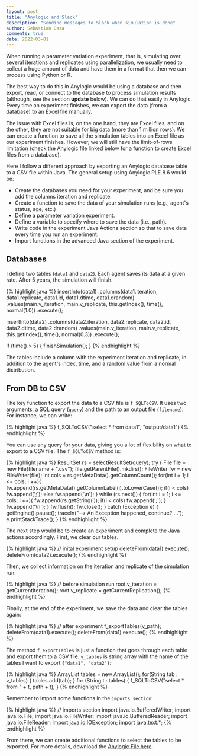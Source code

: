 ```yaml
---
layout: post
title: "Anylogic and Slack"
description: "Sending messages to Slack when simulation is done"
author: Sebastian Daza
comments: true
date: 2022-03-01
---
```


When running a parameter variation experiment, that is, simulating over several iterations and replicates using parallelization, we usually need to collect a huge amount of data and have them in a format that then we can process using Python or R.

The best way to do this in Anylogic would be using a database and then export, read, or connect to the database to process simulation results (although, see the section **update** below). We can do that easily in Anylogic. Every time an experiment finishes, we can export the data (from a database) to an Excel file manually.

The issue with Excel files is, on the one hand, they are Excel files, and on the other, they are not suitable for big data (more than 1 million rows). We can create a function to save all the simulation tables into an Excel file as our experiment finishes. However, we will still have the limit-of-rows limitation (check the Anylogic file linked below for a function to create Excel files from a database).

Here I follow a different approach by exporting an Anylogic database table to a CSV file within Java. The general setup using Anylogic PLE 8.6 would be:

- Create the databases you need for your experiment, and be sure you add the columns iteration and replicate.
- Create a function to save the data of your simulation runs (e.g., agent's status, age, etc.)
- Define a parameter variation experiment.
- Define a variable to specify where to save the data (i.e., path).
- Write code in the experiment Java Actions section so that to save data every time you run an experiment.
- Import functions in the advanced Java section of the experiment.

## Databases

I define two tables (`data1` and `data2`). Each agent saves its data at a given rate. After 5 years, the simulation will finish.

{% highlight java %}
insertInto(data1)
    .columns(data1.iteration, data1.replicate, data1.id, data1.dtime, data1.drandom)
    .values(main.v_iteration, main.v_replicate, this.getIndex(), time(), normal(1.0))
    .execute();

insertInto(data2)
    .columns(data2.iteration, data2.replicate, data2.id, data2.dtime, data2.drandom)
    .values(main.v_iteration, main.v_replicate, this.getIndex(), time(), normal(0.3))
    .execute();

if (time() > 5) {
    finishSimulation();
}
{% endhighlight %}

The tables include a column with the experiment iteration and replicate, in addition to the agent's index, time, and a random value from a normal distribution.

## From DB to CSV

The key function to export the data to a CSV file is `f_SQLToCSV`. It uses two arguments, a SQL query (`query`) and the path to an output file (`filename`). For instance, we can write:

{% highlight java %}
f_SQLToCSV("select * from data1", "output/data1")
{% endhighlight %}

You can use any query for your data, giving you a lot of flexibility on what to export to a CSV file. The `f_SQLToCSV` method is:

{% highlight java %}
ResultSet rs = selectResultSet(query);
try {
    File file = new File(filename + ".csv");
    file.getParentFile().mkdirs();
    FileWriter fw = new FileWriter(file);
    int cols = rs.getMetaData().getColumnCount();
    for(int i = 1; i <= cols; i ++){
        fw.append(rs.getMetaData().getColumnLabel(i).toLowerCase());
        if(i < cols) fw.append(';');
        else fw.append('\n');
    }
    while (rs.next()) {
        for(int i = 1; i <= cols; i ++){
            fw.append(rs.getString(i));
            if(i < cols) fw.append(';');
        }
        fw.append('\n');
     }
     fw.flush();
     fw.close();
} catch (Exception e) {
    getEngine().pause();
    traceln("--> An Exception happened, continue? ...");
    e.printStackTrace();
}
{% endhighlight %}

The next step would be to create an experiment and complete the Java actions accordingly. First, we clear our tables.

{% highlight java %}
// inital experiment setup
deleteFrom(data1).execute();
deleteFrom(data2).execute();
{% endhighlight %}

Then, we collect information on the iteration and replicate of the simulation run:

{% highlight java %}
// before simulation run
root.v_iteration = getCurrentIteration();
root.v_replicate = getCurrentReplication();
{% endhighlight %}

Finally, at the end of the experiment, we save the data and clear the tables again:

{% highlight java %}
// after experiment
f_exportTables(v_path);
deleteFrom(data1).execute();
deleteFrom(data1).execute();
{% endhighlight %}

The method `f_exportTables` is just a function that goes through each table and export them to a CSV file. `v_tables` is string array with the name of the tables I want to export `{"data1", "data2"}`:

{% highlight java %}
ArrayList<String> tables = new ArrayList<String>();
for(String tab : v_tables) {
   tables.add(tab);
}
for (String t : tables) {
    f_SQLToCSV("select * from " + t, path + t);
}
{% endhighlight %}

Remember to import some functions in the `imports section`:

{% highlight java %}
// imports section
import java.io.BufferedWriter;
import java.io.File;
import java.io.FileWriter;
import java.io.BufferedReader;
import java.io.FileReader;
import java.io.IOException;
import java.text.*;
{% endhighlight %}

From there, we can create additional functions to select the tables to be exported. For more details, download the [Anylogic File here](/assets/files/DBToCSV.zip).





